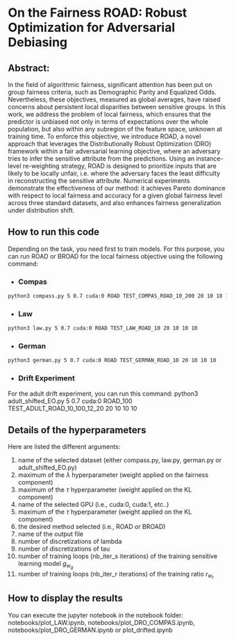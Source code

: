 #  On the Fairness ROAD: Robust Optimization for Adversarial Debiasing

## Abstract:
In the field of algorithmic fairness, significant attention has been put on group fairness criteria, such as Demographic Parity and Equalized Odds. Nevertheless, these objectives, measured as global averages, have raised concerns about persistent local disparities between sensitive groups. In this work, we address the problem of local fairness, which ensures that the predictor is unbiased not only in terms of expectations over the whole population, but also within any subregion of the feature space, unknown at training time. To enforce this objective, we introduce ROAD, a novel approach that leverages the Distributionally Robust Optimization (DRO) framework within a fair adversarial learning objective, where an adversary tries to infer the sensitive attribute from the predictions. Using an instance-level re-weighting strategy, ROAD is designed to prioritize inputs that are likely to be locally unfair, i.e. where the adversary faces the least difficulty in reconstructing the sensitive attribute. Numerical experiments demonstrate the effectiveness of our method: it achieves Pareto dominance with respect to local fairness and accuracy for a given global fairness level across three standard datasets, and also enhances fairness generalization under distribution shift.

## How to run this code
Depending on the task, you need first to train models. For this purpose, you can run ROAD or BROAD for the local fairness objective using the following command:
- ### Compas
```bash
python3 compass.py 5 0.7 cuda:0 ROAD TEST_COMPAS_ROAD_10_200 20 10 10 10
```
- ### Law
```bash
python3 law.py 5 0.7 cuda:0 ROAD TEST_LAW_ROAD_10 20 10 10 10
```
- ### German
```bash
python3 german.py 5 0.7 cuda:0 ROAD TEST_GERMAN_ROAD_10 20 10 10 10
```
- ### Drift Experiment
For the adult drift experiment, you can run this command:
python3 adult_shifted_EO.py 5 0.7 cuda:0 ROAD_100 TEST_ADULT_ROAD_10_100_12_20 20 10 10 10

## Details of the hyperparameters
Here are listed the different arguments:

1) name of the selected dataset (either compass.py,  law.py, german.py or adult_shifted_EO.py)
2) maximum of the $\lambda$ hyperparameter (weight applied on the fairness component)
3) maximum of the $\tau$ hyperparameter (weight applied on the KL component)
4) name of the selected GPU (i.e., cuda:0, cuda:1, etc..)
5) maximum of the $\tau$ hyperparameter (weight applied on the KL component)
6) the desired method selected (i.e., ROAD or BROAD)
7) name of the output file
8) number of discretizations of lambda
9) number of discretizations of tau
10) number of training loops (nb_iter_s iterations) of the  training sensitive learning model $g_{w_g}$
11) number of training loops (nb_iter_r iterations) of the  training ratio $r_{w_r}$

## How to display the results
You can execute the jupyter notebook in the notebook folder: notebooks/plot_LAW.ipynb, notebooks/plot_DRO_COMPAS.ipynb, notebooks/plot_DRO_GERMAN.ipynb or plot_drifted.ipynb

